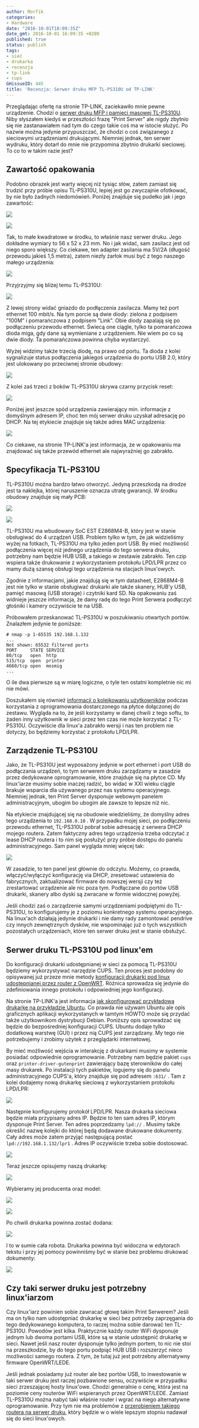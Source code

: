 ```yaml
---
author: Morfik
categories:
- Hardware
date: "2016-10-01T18:09:35Z"
date_gmt: 2016-10-01 16:09:35 +0200
published: true
status: publish
tags:
- sieć
- drukarka
- recenzja
- tp-link
- cups
GHissueID: 445
title: 'Recenzja: Serwer druku MFP TL-PS310U od TP-LINK'
---
```


Przeglądając ofertę na stronie TP-LINK, zaciekawiło mnie pewne urządzenie. Chodzi o [serwer druku
MFP i pamięci masowej TL-PS310U][1]. Niby słyszałem
kiedyś w przeszłości frazę "Print Server" ale nigdy zbytnio się nie zastanawiałem nad tym do czego
takie coś ma w istocie służyć. Po nazwie można jedynie przypuszczać, że chodzi o coś związanego z
sieciowymi urządzeniami drukującymi. Niemniej jednak, ten serwer wydruku, który dotarł do mnie nie
przypomina zbytnio drukarki sieciowej. To co to w takim razie jest?

<!--more-->
## Zawartość opakowania

Podobno obrazek jest warty więcej niż tysiąc słów, zatem zamiast się trudzić przy próbie opisu
TL-PS310U, lepiej jest go zwyczajnie ofotkować, by nie było żadnych niedomówień. Poniżej znajduje
się pudełko jak i jego zawartość:

![](/img/2016/09/1.TL-PS310U-print-server-serwer-druku-tp-link-pudelko.jpg#huge)

![](/img/2016/09/2.TL-PS310U-print-server-serwer-druku-tp-link-pudelko-zawartosc.jpg#huge)

Tak, to małe kwadratowe w środku, to właśnie nasz serwer druku. Jego dokładne wymiary to 56 x 52 x
23 mm. No i jak widać, sam zasilacz jest od niego sporo większy. Co ciekawe, ten adapter zasilania
ma 5V/2A (długość przewodu jakieś 1,5 metra), zatem niezły żarłok musi być z tego naszego małego
urządzenia:

![](/img/2016/09/3.TL-PS310U-print-server-serwer-druku-tp-link-zasilacz.jpg#huge)

Przyjrzyjmy się bliżej temu TL-PS310U:

![](/img/2016/09/4.TL-PS310U-print-server-serwer-druku-tp-link-rj45-diody-zasilanie.jpg#huge)

Z lewej strony widać gniazdo do podłączenia zasilacza. Mamy też port ethernet 100 mbit/s. Na tym
porcie są dwie diody: zielona z podpisem "100M" i pomarańczowa z podpisem "Link". Obie diody
zapalają się po podłączeniu przewodu ethernet. Świecą one ciągle, tylko ta pomarańczowa dioda miga,
gdy dane są wymieniane z urządzeniem. Nie wiem po co są dwie diody. Ta pomarańczowa powinna chyba
wystarczyć.

Wyżej widzimy także trzecią diodę, na prawo od portu. Ta dioda z kolei sygnalizuje status
podłączenia jakiegoś urządzenia do portu USB 2.0, który jest ulokowany po przeciwnej stronie
obudowy:

![](/img/2016/09/5.TL-PS310U-print-server-serwer-druku-tp-link-usb.jpg#huge)

Z kolei zaś trzeci z boków TL-PS310U skrywa czarny przycisk reset:

![](/img/2016/09/6.TL-PS310U-print-server-serwer-druku-tp-link-przycisk-reset.jpg#huge)

Poniżej jest jeszcze spód urządzenia zawierający min. informacje z domyślnym adresem IP, choć ten
mój serwer druku uzyskał adresację po DHCP. Na tej etykiecie znajduje się także adres MAC
urządzenia:

![](/img/2016/09/7.TL-PS310U-print-server-serwer-druku-tp-link-spod.jpg#huge)

Co ciekawe, na stronie TP-LINK'a jest informacja, że w opakowaniu ma znajdować się także przewód
ethernet ale najwyraźniej go zabrakło.

## Specyfikacja TL-PS310U

TL-PS310U można bardzo łatwo otworzyć. Jedyną przeszkodą na drodze jest ta naklejka, której
naruszenie oznacza utratę gwarancji. W środku obudowy znajduje się mały PCB:

![](/img/2016/09/8.TL-PS310U-print-server-serwer-druku-tp-link-pcb-EST-E2868M4-B.jpg#huge)

![](/img/2016/09/9.TL-PS310U-print-server-serwer-druku-tp-link-pcb.jpg#huge)

TL-PS310U ma wbudowany SoC EST E2868M4-B, który jest w stanie obsługiwać do 4 urządzeń USB. Problem
tylko w tym, że jak widzieliśmy wyżej na fotkach, TL-PS310U ma tylko jeden port USB. By mieć
możliwość podłączenia więcej niż jednego urządzenia do tego serwera druku, potrzebny nam będzie HUB
USB, a takiego w zestawie zabrakło. Ten czip wspiera także drukowanie z wykorzystaniem protokołu
LPD/LPR przez co mamy dużą szansę obsługi tego urządzenia na stacjach linux'owych.

Zgodnie z informacjami, jakie znajdują się w tym datasheet, E2868M4-B jest nie tylko w stanie
obsługiwać drukarki ale także skanery, HUB'y USB, pamięć masową (USB storage) i czytniki kard SD.
Na opakowaniu zaś widnieje jeszcze informacja, że damy radę do tego Print Serwera podłączyć
głośniki i kamery oczywiście te na USB.

Próbowałem przeskanować TL-PS310U w poszukiwaniu otwartych portów. Znalazłem jedynie te poniższe:

    # nmap -p 1-65535 192.168.1.132
    ...
    Not shown: 65532 filtered ports
    PORT     STATE SERVICE
    80/tcp   open  http
    515/tcp  open  printer
    4660/tcp open  mosmig
    ...

O ile dwa pierwsze są w miarę logiczne, o tyle ten ostatni kompletnie nic mi nie mówi.

Doszukałem się również [informacji o kolejkowaniu użytkowników][2] podczas korzystania z
oprogramowania dostarczonego na płytce dołączonej do zestawu. Wygląda na to, że jeśli korzystamy w
danej chwili z tego softu, to żaden inny użytkownik w sieci przez ten czas nie może korzystać z
TL-PS310U. Oczywiście dla linux'a zabrakło wersji i nas ten problem nie dotyczy, bo będziemy
korzystać z protokołu LPD/LPR.

## Zarządzenie TL-PS310U

Jako, że TL-PS310U jest wyposażony jedynie w port ethernet i port USB do podłączania urządzeń, to
tym serwerem druku zarządzamy w zasadzie przez dedykowane oprogramowanie, które znajduje się na
płytce CD. My linux'iarze musimy sobie inaczej radzić, bo widać w XXI wieku ciągle brakuje wsparcia
dla używanego przez nas systemu operacyjnego. Niemniej jednak, ten Print Server dysponuje webowym
panelem administracyjnym, ubogim bo ubogim ale zawsze to lepsze niż nic.

Na etykiecie znajdującej się na obudowie wiedzieliśmy, że domyślny adres tego urządzenia to
`192.168.0.10` . W przypadku mojej sieci, po podłączeniu przewodu ethernet, TL-PS310U pobrał sobie
adresację z serwera DHCP mojego routera. Zatem faktyczny adres tego urządzenia trzeba odczytać z
lease DHCP routera i to nim się posłużyć przy próbie dostępu do panelu administracyjnego. Sam panel
wygląda mniej więcej tak:

![](/img/2016/09/10.TL-PS310U-print-server-serwer-druku-tp-link-panel-admina.png#huge)

W zasadzie, to ten panel jest głównie do odczytu. Możemy, co prawda, włączyć/wyłączyć konfigurację
via DHCP, zresetować ustawienia do fabrycznych, zaktualizować firmware do nowszej wersji czy też
zrestartować urządzenie ale nic poza tym. Podłączane do portów USB drukarki, skanery albo dyski są
zwracane w formie widocznej powyżej.

Jeśli chodzi zaś o zarządzenie samymi urządzeniami podpiętymi do TL-PS310U, to konfigurujemy je z
poziomu konkretnego systemu operacyjnego. Na linux'ach działają jedynie drukarki i nie damy rady
zamontować pendrive czy innych zewnętrznych dysków, nie wspominając już o tych wszystkich
pozostałych urządzeniach, które ten serwer druku jest w stanie obsłużyć.

## Serwer druku TL-PS310U pod linux'em

Do konfiguracji drukarki udostępnianej w sieci za pomocą TL-PS310U będziemy wykorzystywać narzędzie
CUPS. Ten proces jest podobny do opisywanej już przeze mnie metody [konfiguracji drukarki pod linux
udostępnianej przez router z OpenWRT][3]. Różnica sprowadza się jedynie do zdefiniowania innego
protokołu i odpowiedniej jego konfiguracji.

Na stronie TP-LINK'a jest informacja [jak skonfigurować przykładową drukarkę na przykładzie
Ubuntu][4]. Co prawda nie używam Ubuntu ale opis graficznych aplikacji wykorzystanych w tamtym
HOWTO może się przydać także użytkownikom dystrybucji Debian. Poniższy opis sprowadzać się będzie
do bezpośredniej konfiguracji CUPS. Ubuntu dodaje tylko dodatkową warstwę (GUI) i przez nią CUPS
jest zarządzany. My tego nie potrzebujemy i zrobimy użytek z przeglądarki internetowej.

By mieć możliwość wejścia w interakcję z drukarkami musimy w systemie posiadać odpowiednie
oprogramowanie. Potrzebny nam będzie pakiet `cups` oraz `printer-driver-gutenprint` zawierający bazę
sterowników do całej masy drukarek. Po instalacji tych pakietów, logujemy się do panelu
administracyjnego CUPS'a, który znajduje się pod adresem `:631/` . Tam z kolei
dodajemy nową drukarkę sieciową z wykorzystaniem protokołu LPD/LPR:

![](/img/2016/09/11.TL-PS310U-print-server-serwer-druku-tp-link-cups-drukarka.png#huge)

Następnie konfigurujemy protokół LPD/LPR. Nasza drukarka sieciowa będzie miała przypisany adres IP.
Będzie to ten sam adres IP, którym dysponuje Print Server. Ten adres poprzedzamy `lpd://` . Musimy
także określić nazwę kolejki do której będą dodawane drukowane dokumenty. Cały adres może zatem
przyjąć następującą postać `lpd://192.168.1.132/lpr1` . Adres IP oczywiście trzeba sobie dostosować.

![](/img/2016/09/12.TL-PS310U-print-server-serwer-druku-tp-link-cups-drukarka.png#huge)

Teraz jeszcze opisujemy naszą drukarkę:

![](/img/2016/09/13.TL-PS310U-print-server-serwer-druku-tp-link-cups-drukarka.png#huge)

Wybieramy jej producenta oraz model:

![](/img/2016/09/14.TL-PS310U-print-server-serwer-druku-tp-link-cups-drukarka.png#huge)

![](/img/2016/09/15.TL-PS310U-print-server-serwer-druku-tp-link-cups-drukarka.png#huge)

Po chwili drukarka powinna zostać dodana:

![](/img/2016/09/16.TL-PS310U-print-server-serwer-druku-tp-link-cups-drukarka.png#huge)

I to w sumie cała robota. Drukarka powinna być widoczna w edytorach tekstu i przy jej pomocy
powinniśmy być w stanie bez problemu drukować dokumenty:

![](/img/2016/09/17.TL-PS310U-print-server-serwer-druku-tp-link-cups-drukarka.png#huge)

## Czy taki serwer druku jest potrzebny linux'iarzom

Czy linux'iarz powinien sobie zawracać głowę takim Print Serwerem? Jeśli ma on tylko nam
udostępniać drukarkę w sieci bez potrzeby zaprzęgania do tego dedykowanego komputera, to raczej
można sobie darować ten TL-PS310U. Powodów jest kilka. Praktycznie każdy router WiFi dysponuje
jednym lub dwoma portami USB, które są w stanie udostępnić drukarkę w sieci. Nawet jeśli nasz router
dysponuje tylko jednym portem, to nic nie stoi na przeszkodzie, by do tego portu podpiąć HUB USB i
rozszerzyć nieco możliwości samego routera. Z tym, że tutaj już jest potrzebny alternatywny firmware
OpenWRT/LEDE.

Jeśli jednak posiadamy już router ale bez portów USB, to inwestowanie w taki serwer druku jest
raczej pozbawione sensu, oczywiście w przypadku sieci zrzeszającej hosty linux'owe. Chodzi
generalnie o cenę, która jest na poziomie ceny routerów WiFi wspieranych przez OpenWRT/LEDE. Zamiast
TL-PS310U można nabyć taki właśnie router i wgrać na niego alternatywne oprogramowanie. Przy tym nie
ma problemów z [przerobieniem takiego routera na serwer druku][5], który będzie w o wiele lepszym
stopniu nadawał się do sieci linux'owych.


[1]: http://www.tp-link.com.pl/products/details/cat-5688_TL-PS310U.html
[2]: http://www.tp-link.com.pl/faq-222.html
[3]: /post/cups-konfiguracja-drukarki-pod-linuxem/
[4]: http://www.tp-link.com/en/faq-352.html
[5]: /post/drukarka-sieciowa-w-openwrt-serwer-wydruku/

